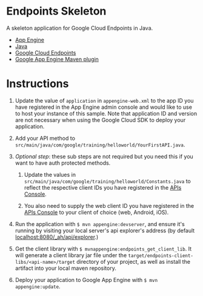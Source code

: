 # Endpoints Skeleton

A skeleton application for Google Cloud Endpoints in Java.

- [App Engine][1]
- [Java][2]
- [Google Cloud Endpoints][3]
- [Google App Engine Maven plugin][4]


# Instructions

1. Update the value of `application` in `appengine-web.xml` to the app ID you have registered in the App Engine admin console
   and would like to use to host your instance of this sample.
   Note that application ID and version are not necessary when using the Google Cloud SDK to deploy your application.

2. Add your API method to `src/main/java/com/google/training/helloworld/YourFirstAPI.java`.

3. *Optional step*: these sub steps are not required but you need this if you want to have auth protected methods.

    1. Update the values in `src/main/java/com/google/training/helloworld/Constants.java` to reflect the respective client IDs you have registered in the
       [APIs Console][6].

    2. You also need to supply the web client ID you have registered in the [APIs Console][4] to your client of choice (web, Android,
       iOS).

4. Run the application with `$ mvn appengine:devserver`, and ensure it's running by visiting your local server's api explorer's address (by
   default [localhost:8080/_ah/api/explorer][5].)

5. Get the client library with `$ mvnappengine:endpoints_get_client_lib`.
   It will generate a client library jar file under the `target/endpoints-client-libs/<api-name>/target` directory of your project, as well as install the artifact into your local maven repository.

6. Deploy your application to Google App Engine with `$ mvn appengine:update`.

[1]: https://developers.google.com/appengine
[2]: http://java.com/en/
[3]: https://developers.google.com/appengine/docs/java/endpoints/
[4]: https://developers.google.com/appengine/docs/java/tools/maven
[5]: https://localhost:8080/_ah/api/explorer
[6]: https://console.developers.google.com/

